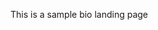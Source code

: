 This is a sample bio landing page

<!--
**cmaccabe/cmaccabe** is a ✨ _special_ ✨ repository because its `README.md` (this file) appears on your GitHub profile.

This is a webpage I created for my own profile to display some of my working knowledge and to create a bio/ resume for myself.
